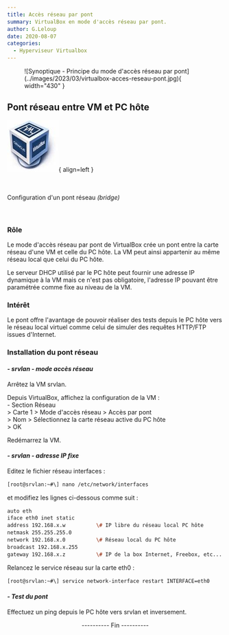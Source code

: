 ```yaml
---
title: Accès réseau par pont
summary: VirtualBox en mode d'accès réseau par pont.
author: G.Leloup
date: 2020-08-07
categories: 
  - Hyperviseur Virtualbox
---
```


<figure markdown>
  ![Synoptique - Principe du mode d'accès réseau par pont](../images/2023/03/virtualbox-acces-reseau-pont.jpg){ width="430" }
</figure>

## Pont réseau entre VM et PC hôte

![Logo - VirtualBox](../images/2019/02/logo-virtualbox.jpg){ align=left }

&nbsp;  
&nbsp;  
Configuration d'un pont réseau *(bridge)*
&nbsp;  
&nbsp;
&nbsp;  
&nbsp;  

### Rôle

Le mode d'accès réseau par pont de VirtualBox crée un pont entre la carte réseau d'une VM et celle du PC hôte. La VM peut ainsi appartenir au même réseau local que celui du PC hôte.

Le serveur DHCP utilisé par le PC hôte peut fournir une adresse IP dynamique à la VM mais ce n'est pas obligatoire, l'adresse IP pouvant être paramétrée comme fixe au niveau de la VM.

### Intérêt

Le pont offre l'avantage de pouvoir réaliser des tests depuis le PC hôte vers le réseau local virtuel comme celui de simuler des requêtes HTTP/FTP issues d'Internet.

<!-- more -->

### Installation du pont réseau

#### *- srvlan - mode accès réseau*

Arrêtez la VM srvlan.

Depuis VirtualBox, affichez la configuration de la VM :  
\- Section Réseau  
\> Carte 1 > Mode d'accès réseau > Accès par pont  
\> Nom > Sélectionnez la carte réseau active du PC hôte  
\> OK

Redémarrez la VM.

#### *- srvlan - adresse IP fixe*

Editez le fichier réseau interfaces :

```bash
[root@srvlan:~#\] nano /etc/network/interfaces
```

et modifiez les lignes ci-dessous comme suit :

```bash
auto eth
iface eth0 inet static
address 192.168.x.w          \# IP libre du réseau local PC hôte
netmask 255.255.255.0
network 192.168.x.0          \# Réseau local du PC hôte
broadcast 192.168.x.255
gateway 192.168.x.z          \# IP de la box Internet, Freebox, etc...
```

Relancez le service réseau sur la carte eth0 :

```bash
[root@srvlan:~#\] service network-interface restart INTERFACE=eth0
```

#### *- Test du pont*

Effectuez un ping depuis le PC hôte vers srvlan et inversement.

<center>---------- Fin ----------</center>
